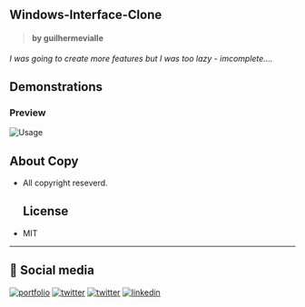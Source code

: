 ## Windows-Interface-Clone

> #### by guilhermevialle

*I was going to create more features but I was too lazy - imcomplete....*

## Demonstrations
### Preview

![Usage](https://github.com/guilhermevialle/Windows-Interface-Clone/blob/main/Windows%20Interface/Preview/gif.gif)

   ## About Copy
- All copyright reseverd.

   ## License

- MIT
------------

## 🔗 Social media

[![portfolio](https://img.shields.io/badge/my_portfolio-000?style=for-the-badge&logo=ko-fi&logoColor=white)](https://github.com/guilhermevialle/MyPortfolio-GuilhermeVialle)
[![twitter](https://img.shields.io/badge/twitter-1DA1F2?style=for-the-badge&logo=twitter&logoColor=white)](https://twitter.com/guivialle)
[![twitter](https://img.shields.io/badge/Instagram-E4405F?style=for-the-badge&logo=instagram&logoColor=white)](https://www.instagram.com/guilherme.vialle/)
[![linkedin](https://img.shields.io/badge/linkedin-0A66C2?style=for-the-badge&logo=linkedin&logoColor=white)](https://www.linkedin.com/in/guilherme-vialle-4b1a9820a/)
